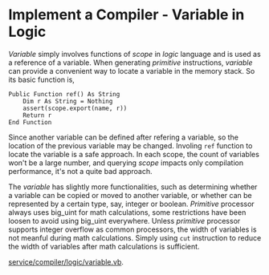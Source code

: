 # Implement a Compiler - Variable in Logic

*Variable* simply involves functions of *scope* in *logic* language and is used
as a reference of a variable. When generating *primitive* instructions,
*variable* can provide a convenient way to locate a variable in the memory
stack. So its basic function is,

```
Public Function ref() As String
    Dim r As String = Nothing
    assert(scope.export(name, r))
    Return r
End Function
```

Since another variable can be defined after refering a variable, so the location
of the previous variable may be changed. Involing `ref` function to locate the
variable is a safe approach. In each scope, the count of variables won't be a
large number, and querying *scope* impacts only compilation performance, it's
not a quite bad approach.

The *variable* has slightly more functionalities, such as determining whether a
variable can be copied or moved to another variable, or whether can be
represented by a certain type, say, integer or boolean. *Primitive* processor
always uses big\_uint for math calculations, some restrictions have been loosen
to avoid using big\_uint everywhere. Unless *primitive* processor supports
integer overflow as common processors, the width of variables is not meanful
during math calculations. Simply using `cut` instruction to reduce the width of
variables after math calculations is sufficient.

[service/compiler/logic/variable.vb](https://github.com/Hzj-jie/osi.net/blob/master/service/compiler/logic/variable.vb).
